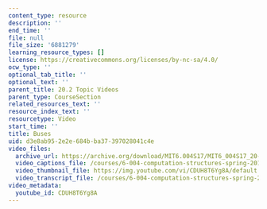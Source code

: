 ```yaml
---
content_type: resource
description: ''
end_time: ''
file: null
file_size: '6881279'
learning_resource_types: []
license: https://creativecommons.org/licenses/by-nc-sa/4.0/
ocw_type: ''
optional_tab_title: ''
optional_text: ''
parent_title: 20.2 Topic Videos
parent_type: CourseSection
related_resources_text: ''
resource_index_text: ''
resourcetype: Video
start_time: ''
title: Buses
uid: d3e8ab95-2e2e-684b-ba37-397028041c4e
video_files:
  archive_url: https://archive.org/download/MIT6.004S17/MIT6_004S17_20-02-03_300k.mp4
  video_captions_file: /courses/6-004-computation-structures-spring-2017/7300e35662a058a49afbbf99fface2ee_CDUH8T6Yg8A.vtt
  video_thumbnail_file: https://img.youtube.com/vi/CDUH8T6Yg8A/default.jpg
  video_transcript_file: /courses/6-004-computation-structures-spring-2017/3352f50569a31ff98bd6769e5145e5d9_CDUH8T6Yg8A.pdf
video_metadata:
  youtube_id: CDUH8T6Yg8A
---
```

